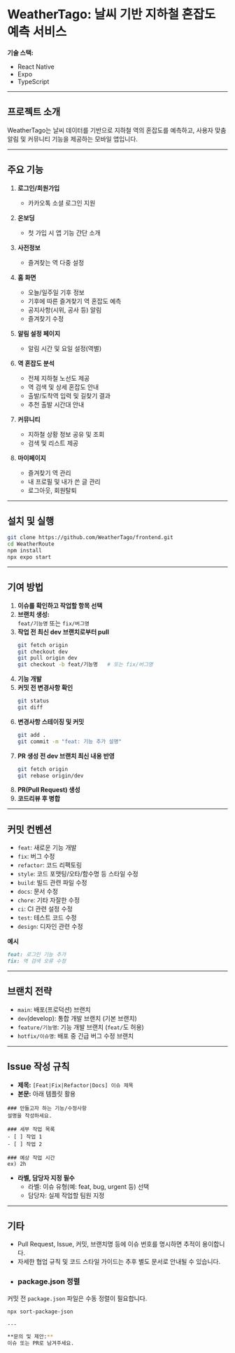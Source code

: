 # WeatherTago: 날씨 기반 지하철 혼잡도 예측 서비스

**기술 스택:**

- React Native
- Expo
- TypeScript

---

## 프로젝트 소개

WeatherTago는 날씨 데이터를 기반으로 지하철 역의 혼잡도를 예측하고, 사용자 맞춤 알림 및 커뮤니티 기능을 제공하는 모바일 앱입니다.

---

## 주요 기능

1. **로그인/회원가입**

   - 카카오톡 소셜 로그인 지원

2. **온보딩**

   - 첫 가입 시 앱 기능 간단 소개

3. **사전정보**

   - 즐겨찾는 역 다중 설정

4. **홈 화면**

   - 오늘/일주일 기후 정보
   - 기후에 따른 즐겨찾기 역 혼잡도 예측
   - 공지사항(시위, 공사 등) 알림
   - 즐겨찾기 수정

5. **알림 설정 페이지**

   - 알림 시간 및 요일 설정(역별)

6. **역 혼잡도 분석**

   - 전체 지하철 노선도 제공
   - 역 검색 및 상세 혼잡도 안내
   - 출발/도착역 입력 및 길찾기 결과
   - 추천 출발 시간대 안내

7. **커뮤니티**

   - 지하철 상황 정보 공유 및 조회
   - 검색 및 리스트 제공

8. **마이페이지**
   - 즐겨찾기 역 관리
   - 내 프로필 및 내가 쓴 글 관리
   - 로그아웃, 회원탈퇴

---

## 설치 및 실행

```bash
git clone https://github.com/WeatherTago/frontend.git
cd WeatherRoute
npm install
npx expo start
```

---

## 기여 방법

1. **이슈를 확인하고 작업할 항목 선택**
2. **브랜치 생성:**  
   `feat/기능명` 또는 `fix/버그명`
3. **작업 전 최신 dev 브랜치로부터 pull**
   ```bash
   git fetch origin
   git checkout dev
   git pull origin dev
   git checkout -b feat/기능명   # 또는 fix/버그명
   ```
4. **기능 개발**
5. **커밋 전 변경사항 확인**
   ```bash
   git status
   git diff
   ```
6. **변경사항 스테이징 및 커밋**
   ```bash
   git add .
   git commit -m "feat: 기능 추가 설명"
   ```
7. **PR 생성 전 dev 브랜치 최신 내용 반영**
   ```bash
   git fetch origin
   git rebase origin/dev
   ```
8. **PR(Pull Request) 생성**
9. **코드리뷰 후 병합**

---

## 커밋 컨벤션

- `feat`: 새로운 기능 개발
- `fix`: 버그 수정
- `refactor`: 코드 리팩토링
- `style`: 코드 포맷팅/오타/함수명 등 스타일 수정
- `build`: 빌드 관련 파일 수정
- `docs`: 문서 수정
- `chore`: 기타 자잘한 수정
- `ci`: CI 관련 설정 수정
- `test`: 테스트 코드 수정
- `design`: 디자인 관련 수정

**예시**

```markdown
feat: 로그인 기능 추가
fix: 역 검색 오류 수정
```

---

## 브랜치 전략

- `main`: 배포(프로덕션) 브랜치
- `dev`(develop): 통합 개발 브랜치 (기본 브랜치)
- `feature/기능명`: 기능 개발 브랜치 (`feat/`도 허용)
- `hotfix/이슈명`: 배포 중 긴급 버그 수정 브랜치

---

## Issue 작성 규칙

- **제목:** `[Feat|Fix|Refactor|Docs] 이슈 제목`
- **본문:** 아래 템플릿 활용

```
### 만들고자 하는 기능/수정사항
설명을 작성하세요.

### 세부 작업 목록
- [ ] 작업 1
- [ ] 작업 2

### 예상 작업 시간
ex) 2h
```

- **라벨, 담당자 지정 필수**
  - 라벨: 이슈 유형(예: feat, bug, urgent 등) 선택
  - 담당자: 실제 작업할 팀원 지정

---

## 기타

- Pull Request, Issue, 커밋, 브랜치명 등에 이슈 번호를 명시하면 추적이 용이합니다.
- 자세한 협업 규칙 및 코드 스타일 가이드는 추후 별도 문서로 안내될 수 있습니다.
- ### package.json 정렬
커밋 전 `package.json` 파일은 수동 정렬이 필요합니다.

```bash
npx sort-package-json

---

**문의 및 제안:**  
이슈 또는 PR로 남겨주세요.
